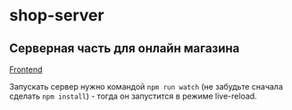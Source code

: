 # shop-server

## Серверная часть для онлайн магазина

[Frontend](https://github.com/AnnVasilyeva/my-shop-react)

Запускать сервер нужно командой `npm run watch` (не забудьте сначала сделать `npm install`) - тогда он запустится в режиме live-reload.